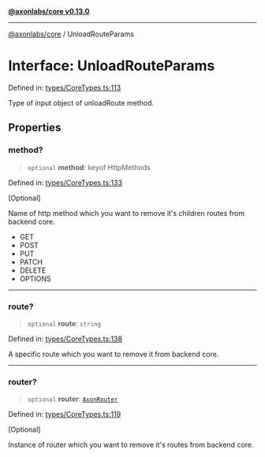 [**@axonlabs/core v0.13.0**](../README.md)

***

[@axonlabs/core](../globals.md) / UnloadRouteParams

# Interface: UnloadRouteParams

Defined in: [types/CoreTypes.ts:113](https://github.com/AxonJsLabs/AxonJs/blob/443c878e407aac4d555b412a63d998c861697725/src/types/CoreTypes.ts#L113)

Type of input object of unloadRoute method.

## Properties

### method?

> `optional` **method**: keyof HttpMethods

Defined in: [types/CoreTypes.ts:133](https://github.com/AxonJsLabs/AxonJs/blob/443c878e407aac4d555b412a63d998c861697725/src/types/CoreTypes.ts#L133)

[Optional]

Name of http method which you want to remove it's children routes from backend core.

- GET
- POST
- PUT
- PATCH
- DELETE
- OPTIONS

***

### route?

> `optional` **route**: `string`

Defined in: [types/CoreTypes.ts:138](https://github.com/AxonJsLabs/AxonJs/blob/443c878e407aac4d555b412a63d998c861697725/src/types/CoreTypes.ts#L138)

A specific route which you want to remove it from backend core.

***

### router?

> `optional` **router**: [`AxonRouter`](../classes/AxonRouter.md)

Defined in: [types/CoreTypes.ts:119](https://github.com/AxonJsLabs/AxonJs/blob/443c878e407aac4d555b412a63d998c861697725/src/types/CoreTypes.ts#L119)

[Optional]

Instance of router which you want to remove it's routes from backend core.
